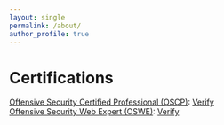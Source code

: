 ```yaml
---
layout: single
permalink: /about/
author_profile: true
---
```

# Certifications
[Offensive Security Certified Professional (OSCP)](https://www.offensive-security.com/pwk-oscp/): [Verify](https://www.youracclaim.com/badges/2352083f-2957-4c8d-88db-5df6279b61da)  
[Offensive Security Web Expert (OSWE)](https://www.offensive-security.com/awae-oswe/): [Verify](https://www.youracclaim.com/badges/ab2933bd-5373-443f-b6fe-6a0608ecbe6b)  